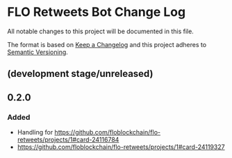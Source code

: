 # FLO Retweets Bot Change Log

All notable changes to this project will be documented in this file.

The format is based on [Keep a Changelog](http://keepachangelog.com/) and this project adheres to 
[Semantic Versioning](http://semver.org/).

## (development stage/unreleased)

## 0.2.0
### Added
- Handling for https://github.com/floblockchain/flo-retweets/projects/1#card-24116784 
- https://github.com/floblockchain/flo-retweets/projects/1#card-24119327